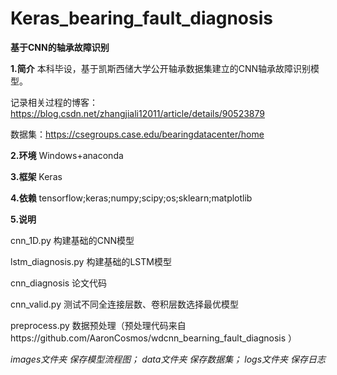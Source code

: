# Keras_bearing_fault_diagnosis
**基于CNN的轴承故障识别**

**1.简介**
本科毕设，基于凯斯西储大学公开轴承数据集建立的CNN轴承故障识别模型。

记录相关过程的博客：https://blog.csdn.net/zhangjiali12011/article/details/90523879

数据集：https://csegroups.case.edu/bearingdatacenter/home

**2.环境**
Windows+anaconda

**3.框架**
Keras

**4.依赖**
tensorflow;keras;numpy;scipy;os;sklearn;matplotlib

**5.说明**

cnn_1D.py 构建基础的CNN模型

lstm_diagnosis.py 构建基础的LSTM模型

cnn_diagnosis 论文代码

cnn_valid.py 测试不同全连接层数、卷积层数选择最优模型

preprocess.py 数据预处理（预处理代码来自https://github.com/AaronCosmos/wdcnn_bearning_fault_diagnosis ）

*images文件夹 保存模型流程图；
data文件夹 保存数据集；
logs文件夹 保存日志*
